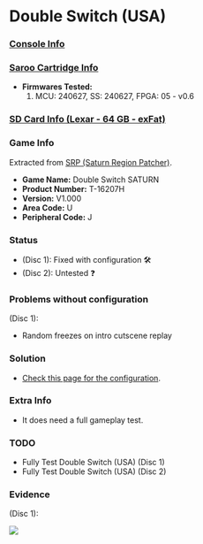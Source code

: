 # Double Switch (USA)

### [Console Info](../../../../../Info/Consoles/VA13/README.md)

### [Saroo Cartridge Info](../../../../../Info/Cartridges/RetroGameParadiseStore/1.32F/README.md)

- <b>Firmwares Tested:</b>
  1. MCU: 240627, SS: 240627, FPGA: 05 - v0.6

### [SD Card Info (Lexar - 64 GB - exFat)](../../../../../Info/SdCards/Lexar/64GB/exfat/README.md)

### Game Info

Extracted from [SRP (Saturn Region Patcher)](https://segaxtreme.net/resources/saturn-region-patcher.81/download).

- <b>Game Name:</b> Double Switch SATURN
- <b>Product Number:</b> T-16207H
- <b>Version:</b> V1.000
- <b>Area Code:</b> U
- <b>Peripheral Code:</b> J

### Status

- (Disc 1): Fixed with configuration :hammer_and_wrench:
- (Disc 2): Untested :question:

### Problems without configuration

(Disc 1):

- Random freezes on intro cutscene replay

### Solution

- [Check this page for the configuration](https://github.com/williamdsw/saroo-configuration-list/blob/master/Regions/Retails/USA/T-16207H/README.md).

### Extra Info

- It does need a full gameplay test.

### TODO

- Fully Test Double Switch (USA) (Disc 1)
- Fully Test Double Switch (USA) (Disc 2)

### Evidence

(Disc 1):

[![](https://img.youtube.com/vi/JhJ2ZaWBLi4/0.jpg)](https://www.youtube.com/watch?v=JhJ2ZaWBLi4)
